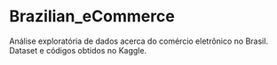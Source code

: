 # Brazilian_eCommerce
Análise exploratória de dados acerca do comércio eletrônico no Brasil. Dataset e códigos obtidos no Kaggle.
